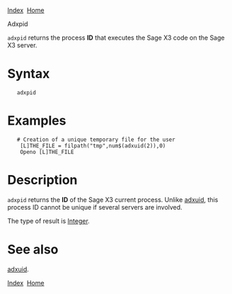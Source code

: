 [Index](index.html)  [Home](getting-started_home.html)

Adxpid

`adxpid` returns the process **ID** that executes the Sage X3 code on the Sage X3 server.

# Syntax

```
   adxpid
```

# Examples

```
   # Creation of a unique temporary file for the user
    [L]THE_FILE = filpath("tmp",num$(adxuid(2)),0)
    Openo [L]THE_FILE
```

# Description

`adxpid` returns the **ID** of the Sage X3 current process. Unlike [adxuid](4gl_adxuid.html), this process ID cannot be unique if several servers are involved.

The type of result is [Integer](4gl_integer.html).

# See also

[adxuid](4gl_adxuid.html).

  

[Index](index.html)  [Home](getting-started_home.html)